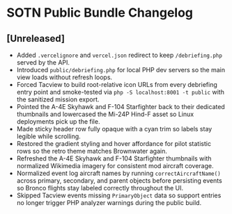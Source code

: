 # SOTN Public Bundle Changelog

## [Unreleased]
- Added `.vercelignore` and `vercel.json` redirect to keep `/debriefing.php` served by the API.
- Introduced `public/debriefing.php` for local PHP dev servers so the main view loads without refresh loops.
- Forced Tacview to build root-relative icon URLs from every debriefing entry point and smoke-tested via `php -S localhost:8001 -t public` with the sanitized mission export.
- Pointed the A-4E Skyhawk and F-104 Starfighter back to their dedicated thumbnails and lowercased the Mi-24P Hind-F asset so Linux deployments pick up the file.
- Made sticky header row fully opaque with a cyan trim so labels stay legible while scrolling.
- Restored the gradient styling and hover affordance for pilot statistic rows so the retro theme matches Brownwater again.
- Refreshed the A-4E Skyhawk and F-104 Starfighter thumbnails with normalized Wikimedia imagery for consistent mod aircraft coverage.
- Normalized event log aircraft names by running `correctAircraftName()` across primary, secondary, and parent objects before persisting events so Bronco flights stay labeled correctly throughout the UI.
- Skipped Tacview events missing `PrimaryObject` data so support entries no longer trigger PHP analyzer warnings during the public build.
